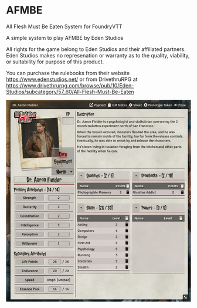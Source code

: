 # AFMBE

All Flesh Must Be Eaten System for FoundryVTT

A simple system to play AFMBE by Eden Studios

All rights for the game belong to Eden Studios and their affiliated partners. Eden Studios makes no represenation or warranty as to the quality, viability, or suitability for purpose of this product.

You can purchase the rulebooks from their website https://www.edenstudios.net/ or from DrivethruRPG at https://www.drivethrurpg.com/browse/pub/10/Eden-Studios/subcategory/57_60/All-Flesh-Must-Be-Eaten

<img src="images/charSheet1.png">
